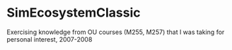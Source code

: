 # SimEcosystemClassic
Exercising knowledge from OU courses (M255, M257) that I was taking for personal interest, 2007-2008
